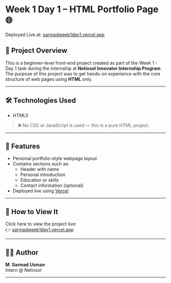 # Week 1 Day 1 – HTML Portfolio Page 🌐

Deployed Live at: [sarmadweek1day1.vercel.app](https://sarmadweek1day1.vercel.app)

## 📌 Project Overview

This is a beginner-level front-end project created as part of the Week 1 - Day 1 task during the internship at **Netixsol Innovator Internship Program**. The purpose of this project was to get hands-on experience with the core structure of web pages using **HTML** only.

---

## 🛠️ Technologies Used

- HTML5

> ❌ No CSS or JavaScript is used — this is a pure HTML project.

---

## 📁 Features

- Personal portfolio-style webpage layout
- Contains sections such as:
  - Header with name
  - Personal introduction
  - Education or skills
  - Contact information (optional)
- Deployed live using [Vercel](https://vercel.com)

---

## 🚀 How to View It

Click here to view the project live:  
👉 [sarmadweek1day1.vercel.app](https://sarmadweek1day1.vercel.app)

---

## 👨‍💻 Author

**M. Sarmad Usman**  
Intern @ Netixsol  

---


